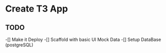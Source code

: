 # Create T3 App

## TODO

-[] Make it Deploy
-[] Scaffold with basic  UI Mock Data
-[] Setup DataBase (postgreSQL)